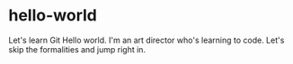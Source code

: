 # hello-world
Let's learn Git
Hello world. I'm an art director who's learning to code. Let's skip the formalities and jump right in.
